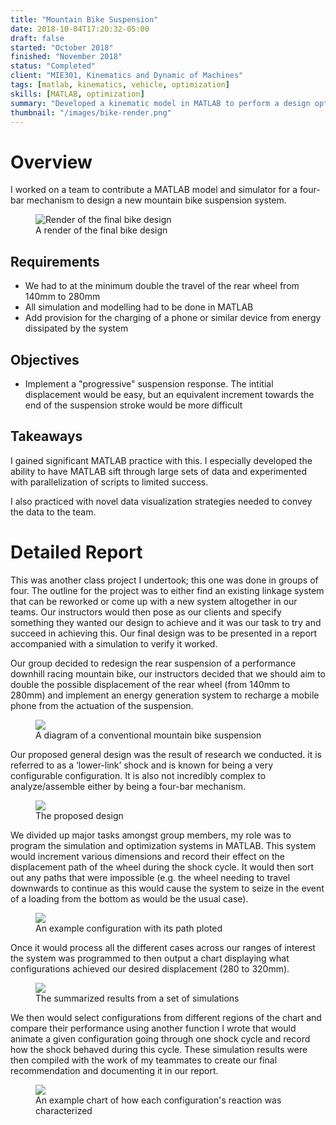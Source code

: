```yaml
---
title: "Mountain Bike Suspension"
date: 2018-10-04T17:20:32-05:00
draft: false
started: "October 2018"
finished: "November 2018"
status: "Completed"
client: "MIE301, Kinematics and Dynamic of Machines"
tags: [matlab, kinematics, vehicle, optimization]
skills: [MATLAB, optimization]
summary: "Developed a kinematic model in MATLAB to perform a design optimization of a mountain bike suspension system."
thumbnail: "/images/bike-render.png"
---
```


# Overview

I worked on a team to contribute a MATLAB model and simulator for a four-bar mechanism to design a new 
mountain bike suspension system.

<figure>
<img src="/images/bike-render.png" alt="Render of the final bike design">
<figcaption>A render of the final bike design</figcaption>
</figure>

## Requirements
- We had to at the minimum double the travel of the rear wheel from 140mm to 280mm
- All simulation and modelling had to be done in MATLAB
- Add provision for the charging of a phone or similar device from energy dissipated by the system

## Objectives
- Implement a "progressive" suspension response. The intitial displacement would be easy, but an equivalent 
increment towards the end of the suspension stroke would be more difficult

## Takeaways

I gained significant MATLAB practice with this. I especially developed the ability to have MATLAB sift through
large sets of data and experimented with parallelization of scripts to limited success.

I also practiced with novel data visualization strategies needed to convey the data to the team.

# Detailed Report

This was another class project I undertook; this one was done in groups of four. The outline for the project 
was to either find an existing linkage system that can be reworked or come up with a new system altogether 
in our teams. Our instructors would then pose as our clients and specify something they wanted our design to 
achieve and it was our task to try and succeed in achieving this. Our final design was to be presented in a 
report accompanied with a simulation to verify it worked.

Our group decided to redesign the rear suspension of a performance downhill racing mountain bike, our 
instructors decided that we should aim to double the possible displacement of the rear wheel (from 140mm to 
280mm) and implement an energy generation system to recharge a mobile phone from the actuation of the suspension.

<figure>
<img src="/images/bike-old-design.png">
<figcaption>A diagram of a conventional mountain bike suspension</figcaption>
</figure>

Our proposed general design was the result of research we conducted. it is referred to as a ‘lower-link’ shock 
and is known for being a very configurable configuration. It is also not incredibly complex to analyze/assemble 
either by being a four-bar mechanism.

<figure>
<img src="/images/bike-proposed-design.png">
<figcaption>The proposed design</figure>
</figure>

We divided up major tasks amongst group members, my role was to program the simulation and optimization systems 
in MATLAB. This system would increment various dimensions and record their effect on the displacement path of 
the wheel during the shock cycle. It would then sort out any paths that were impossible (e.g. the wheel needing 
to travel downwards to continue as this would cause the system to seize in the event of a loading from the bottom 
as would be the usual case). 

<figure>
<img src="/images/bike-matlab-model.png">
<figcaption>An example configuration with its path ploted</figcaption>
</figure>

Once it would process all the different cases across our ranges of interest the system was programmed to then 
output a chart displaying what configurations achieved our desired displacement (280 to 320mm).

<figure>
<img src="/images/bike-configuration-summary.png">
<figcaption>The summarized results from a set of simulations</figcaption>
</figure>

We then would select configurations from different regions of the chart and compare their performance using another function 
I wrote that would animate a given configuration going through one shock cycle and record how the shock behaved 
during this cycle. These simulation results were then compiled with the work of my teammates to create our final 
recommendation and documenting it in our report.

<figure>
<img src="/images/bike-shock-attributes.png">
<figcaption>An example chart of how each configuration's reaction was characterized</figcaption>
</figure>

